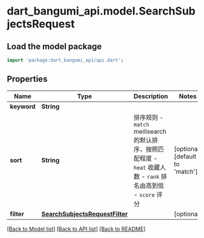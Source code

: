 # dart_bangumi_api.model.SearchSubjectsRequest

## Load the model package
```dart
import 'package:dart_bangumi_api/api.dart';
```

## Properties
Name | Type | Description | Notes
------------ | ------------- | ------------- | -------------
**keyword** | **String** |  | 
**sort** | **String** | 排序规则  - `match` meilisearch 的默认排序，按照匹配程度 - `heat` 收藏人数 - `rank` 排名由高到低 - `score` 评分  | [optional] [default to 'match']
**filter** | [**SearchSubjectsRequestFilter**](SearchSubjectsRequestFilter.md) |  | [optional] 

[[Back to Model list]](../README.md#documentation-for-models) [[Back to API list]](../README.md#documentation-for-api-endpoints) [[Back to README]](../README.md)



